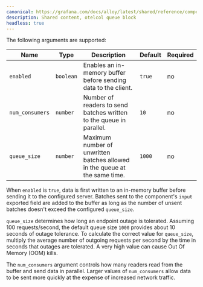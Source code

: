 ```yaml
---
canonical: https://grafana.com/docs/alloy/latest/shared/reference/components/otelcol-queue-block/
description: Shared content, otelcol queue block
headless: true
---
```


The following arguments are supported:

| Name            | Type      | Description                                                                | Default | Required |
| --------------- | --------- | -------------------------------------------------------------------------- | ------- | -------- |
| `enabled`       | `boolean` | Enables an in-memory buffer before sending data to the client.             | `true`  | no       |
| `num_consumers` | `number`  | Number of readers to send batches written to the queue in parallel.        | `10`    | no       |
| `queue_size`    | `number`  | Maximum number of unwritten batches allowed in the queue at the same time. | `1000`  | no       |

When `enabled` is `true`, data is first written to an in-memory buffer before sending it to the configured server.
Batches sent to the component's `input` exported field are added to the buffer as long as the number of unsent batches doesn't exceed the configured `queue_size`.

`queue_size` determines how long an endpoint outage is tolerated.
Assuming 100 requests/second, the default queue size `1000` provides about 10 seconds of outage tolerance.
To calculate the correct value for `queue_size`, multiply the average number of outgoing requests per second by the time in seconds that outages are tolerated. A very high value can cause Out Of Memory (OOM) kills.

The `num_consumers` argument controls how many readers read from the buffer and send data in parallel.
Larger values of `num_consumers` allow data to be sent more quickly at the expense of increased network traffic.
